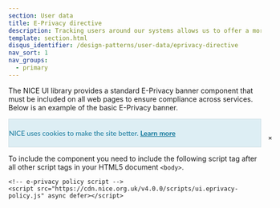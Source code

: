 ```yaml
---
section: User data
title: E-Privacy directive
description: Tracking users around our systems allows us to offer a more tailored service but users need to know what information we are tracking.
template: section.html
disqus_identifier: /design-patterns/user-data/eprivacy-directive
nav_sort: 1
nav_groups:
  - primary
---
```


The NICE UI library provides a standard E-Privacy banner component that must be included on all
web pages to ensure compliance across services. Below is an example of the basic E-Privacy banner.

<div class="guide-example example-processed">
<div style="display:block;font-family:Lato,Arial,Helvetica,sans-serif;background:#ddeef4;border:1px solid #cddee4;color:#11779b;" id="cookiePolicy"><div style="display:block;margin:0 auto;width:95.74468085%;max-width:1170px;padding:12px 36px 12px 0;padding:1.2rem 3.6rem 1.2rem 0"><button style="float:right;margin:0 -36px 0 0;margin:0 -3.6rem 0 0;padding:0 1em;line-height:24px;line-height:2.4rem;background:none;border:0;color:#000;cursor:pointer;" onclick="return false;">×</button>NICE uses cookies to make the site better. <a href="http://www.nice.org.uk/cookies" target="_blank" style="font-weight:700;color:inherit">Learn more</a></div></div>
</div>

To include the component you need to include the following script tag after all
other script tags in your HTML5 document <code>&lt;body&gt;</code>.

<pre class="prettyprint linenums"><code>&lt;!-- e-privacy policy script --&gt;
&lt;script src="https://cdn.nice.org.uk/v4.0.0/scripts/ui.eprivacy-policy.js" async defer&gt;&lt;/script&gt;</code></pre>
